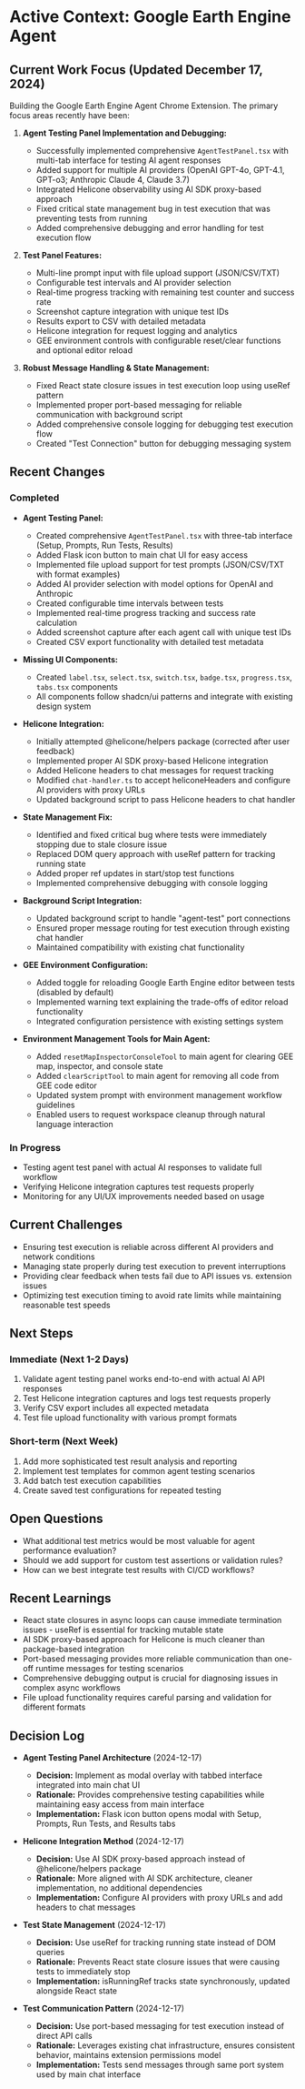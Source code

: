 # Active Context: Google Earth Engine Agent

## Current Work Focus (Updated December 17, 2024)

Building the Google Earth Engine Agent Chrome Extension. The primary focus areas recently have been:

1. **Agent Testing Panel Implementation and Debugging:**
   - Successfully implemented comprehensive `AgentTestPanel.tsx` with multi-tab interface for testing AI agent responses
   - Added support for multiple AI providers (OpenAI GPT-4o, GPT-4.1, GPT-o3; Anthropic Claude 4, Claude 3.7)
   - Integrated Helicone observability using AI SDK proxy-based approach
   - Fixed critical state management bug in test execution that was preventing tests from running
   - Added comprehensive debugging and error handling for test execution flow

2. **Test Panel Features:**
   - Multi-line prompt input with file upload support (JSON/CSV/TXT)
   - Configurable test intervals and AI provider selection
   - Real-time progress tracking with remaining test counter and success rate
   - Screenshot capture integration with unique test IDs
   - Results export to CSV with detailed metadata
   - Helicone integration for request logging and analytics
   - GEE environment controls with configurable reset/clear functions and optional editor reload

3. **Robust Message Handling & State Management:**
   - Fixed React state closure issues in test execution loop using useRef pattern
   - Implemented proper port-based messaging for reliable communication with background script
   - Added comprehensive console logging for debugging test execution flow
   - Created "Test Connection" button for debugging messaging system

## Recent Changes

### Completed
- **Agent Testing Panel:**
  - Created comprehensive `AgentTestPanel.tsx` with three-tab interface (Setup, Prompts, Run Tests, Results)
  - Added Flask icon button to main chat UI for easy access
  - Implemented file upload support for test prompts (JSON/CSV/TXT with format examples)
  - Added AI provider selection with model options for OpenAI and Anthropic
  - Created configurable time intervals between tests
  - Implemented real-time progress tracking and success rate calculation
  - Added screenshot capture after each agent call with unique test IDs
  - Created CSV export functionality with detailed test metadata

- **Missing UI Components:**
  - Created `label.tsx`, `select.tsx`, `switch.tsx`, `badge.tsx`, `progress.tsx`, `tabs.tsx` components
  - All components follow shadcn/ui patterns and integrate with existing design system

- **Helicone Integration:**
  - Initially attempted @helicone/helpers package (corrected after user feedback)
  - Implemented proper AI SDK proxy-based Helicone integration
  - Added Helicone headers to chat messages for request tracking
  - Modified `chat-handler.ts` to accept heliconeHeaders and configure AI providers with proxy URLs
  - Updated background script to pass Helicone headers to chat handler

- **State Management Fix:**
  - Identified and fixed critical bug where tests were immediately stopping due to stale closure issue
  - Replaced DOM query approach with useRef pattern for tracking running state
  - Added proper ref updates in start/stop test functions
  - Implemented comprehensive debugging with console logging

- **Background Script Integration:**
  - Updated background script to handle "agent-test" port connections
  - Ensured proper message routing for test execution through existing chat handler
  - Maintained compatibility with existing chat functionality

- **GEE Environment Configuration:**
  - Added toggle for reloading Google Earth Engine editor between tests (disabled by default)
  - Implemented warning text explaining the trade-offs of editor reload functionality
  - Integrated configuration persistence with existing settings system

- **Environment Management Tools for Main Agent:**
  - Added `resetMapInspectorConsoleTool` to main agent for clearing GEE map, inspector, and console state
  - Added `clearScriptTool` to main agent for removing all code from GEE code editor
  - Updated system prompt with environment management workflow guidelines
  - Enabled users to request workspace cleanup through natural language interaction

### In Progress
- Testing agent test panel with actual AI responses to validate full workflow
- Verifying Helicone integration captures test requests properly
- Monitoring for any UI/UX improvements needed based on usage

## Current Challenges

- Ensuring test execution is reliable across different AI providers and network conditions
- Managing state properly during test execution to prevent interruptions
- Providing clear feedback when tests fail due to API issues vs. extension issues
- Optimizing test execution timing to avoid rate limits while maintaining reasonable test speeds

## Next Steps

### Immediate (Next 1-2 Days)
1. Validate agent testing panel works end-to-end with actual AI API responses
2. Test Helicone integration captures and logs test requests properly
3. Verify CSV export includes all expected metadata
4. Test file upload functionality with various prompt formats

### Short-term (Next Week)
1. Add more sophisticated test result analysis and reporting
2. Implement test templates for common agent testing scenarios
3. Add batch test execution capabilities
4. Create saved test configurations for repeated testing

## Open Questions

- What additional test metrics would be most valuable for agent performance evaluation?
- Should we add support for custom test assertions or validation rules?
- How can we best integrate test results with CI/CD workflows?

## Recent Learnings

- React state closures in async loops can cause immediate termination issues - useRef is essential for tracking mutable state
- AI SDK proxy-based approach for Helicone is much cleaner than package-based integration
- Port-based messaging provides more reliable communication than one-off runtime messages for testing scenarios
- Comprehensive debugging output is crucial for diagnosing issues in complex async workflows
- File upload functionality requires careful parsing and validation for different formats

## Decision Log

- **Agent Testing Panel Architecture** (2024-12-17)
  - **Decision:** Implement as modal overlay with tabbed interface integrated into main chat UI
  - **Rationale:** Provides comprehensive testing capabilities while maintaining easy access from main interface
  - **Implementation:** Flask icon button opens modal with Setup, Prompts, Run Tests, and Results tabs

- **Helicone Integration Method** (2024-12-17)
  - **Decision:** Use AI SDK proxy-based approach instead of @helicone/helpers package
  - **Rationale:** More aligned with AI SDK architecture, cleaner implementation, no additional dependencies
  - **Implementation:** Configure AI providers with proxy URLs and add headers to chat messages

- **Test State Management** (2024-12-17)
  - **Decision:** Use useRef for tracking running state instead of DOM queries
  - **Rationale:** Prevents React state closure issues that were causing tests to immediately stop
  - **Implementation:** isRunningRef tracks state synchronously, updated alongside React state

- **Test Communication Pattern** (2024-12-17)
  - **Decision:** Use port-based messaging for test execution instead of direct API calls
  - **Rationale:** Leverages existing chat infrastructure, ensures consistent behavior, maintains extension permissions model
  - **Implementation:** Tests send messages through same port system used by main chat interface
